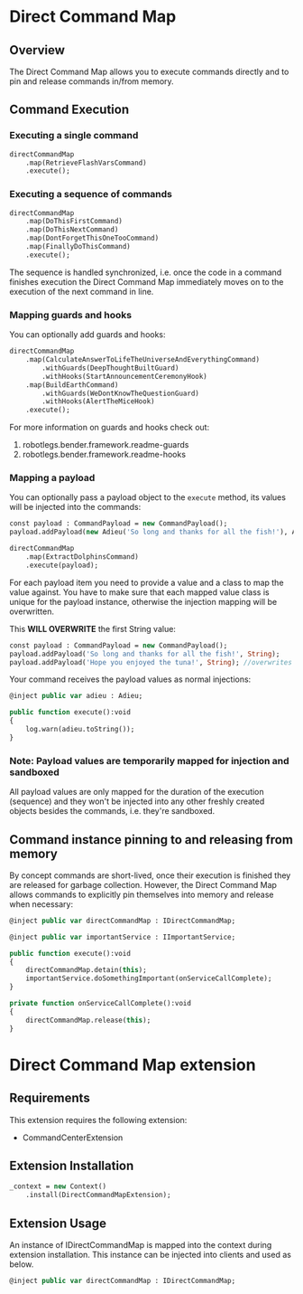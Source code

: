 # Direct Command Map

## Overview

The Direct Command Map allows you to execute commands directly and to pin and release commands in/from memory.

## Command Execution

### Executing a single command

```haxe
directCommandMap
	.map(RetrieveFlashVarsCommand)
	.execute();
```

### Executing a sequence of commands

```haxe
directCommandMap
	.map(DoThisFirstCommand)
	.map(DoThisNextCommand)
	.map(DontForgetThisOneTooCommand)
	.map(FinallyDoThisCommand)
	.execute();
```

The sequence is handled synchronized, i.e. once the code in a command finishes execution the Direct Command Map immediately moves on to the execution of the next command in line.

### Mapping guards and hooks

You can optionally add guards and hooks:

```haxe
directCommandMap
	.map(CalculateAnswerToLifeTheUniverseAndEverythingCommand)
		.withGuards(DeepThoughtBuiltGuard)
		.withHooks(StartAnnouncementCeremonyHook)
	.map(BuildEarthCommand)
		.withGuards(WeDontKnowTheQuestionGuard)
		.withHooks(AlertTheMiceHook)
	.execute();
```

For more information on guards and hooks check out: 

1. robotlegs.bender.framework.readme-guards
2. robotlegs.bender.framework.readme-hooks

### Mapping a payload

You can optionally pass a payload object to the `execute` method, its values will be injected into the commands:

```haxe
const payload : CommandPayload = new CommandPayload();
payload.addPayload(new Adieu('So long and thanks for all the fish!'), Adieu);

directCommandMap
	.map(ExtractDolphinsCommand)
	.execute(payload);
```

For each payload item you need to provide a value and a class to map the value against. You have to make sure that each mapped value class is unique for the payload instance, otherwise the injection mapping will be overwritten.

This **WILL OVERWRITE** the first String value:

```haxe
const payload : CommandPayload = new CommandPayload();
payload.addPayload('So long and thanks for all the fish!', String);
payload.addPayload('Hope you enjoyed the tuna!', String); //overwrites the previous String value
```

Your command receives the payload values as normal injections:

```haxe
@inject public var adieu : Adieu;

public function execute():void
{
	log.warn(adieu.toString());
}
```

### Note: Payload values are temporarily mapped for injection and sandboxed

All payload values are only mapped for the duration of the execution (sequence) and they won't be injected into any other freshly created objects besides the commands, i.e. they're sandboxed.

## Command instance pinning to and releasing from memory

By concept commands are short-lived, once their execution is finished they are released for garbage collection.
However, the Direct Command Map allows commands to explicitly pin themselves into memory and release when necessary:

```haxe
@inject public var directCommandMap : IDirectCommandMap;

@inject public var importantService : IImportantService;

public function execute():void
{
	directCommandMap.detain(this);
	importantService.doSomethingImportant(onServiceCallComplete);
}

private function onServiceCallComplete():void
{
	directCommandMap.release(this);
}
```

# Direct Command Map extension

## Requirements

This extension requires the following extension:

+ CommandCenterExtension

## Extension Installation

```haxe
_context = new Context()
    .install(DirectCommandMapExtension);
```

## Extension Usage

An instance of IDirectCommandMap is mapped into the context during extension installation. This instance can be injected into clients and used as below.

```haxe
@inject public var directCommandMap : IDirectCommandMap;
```
